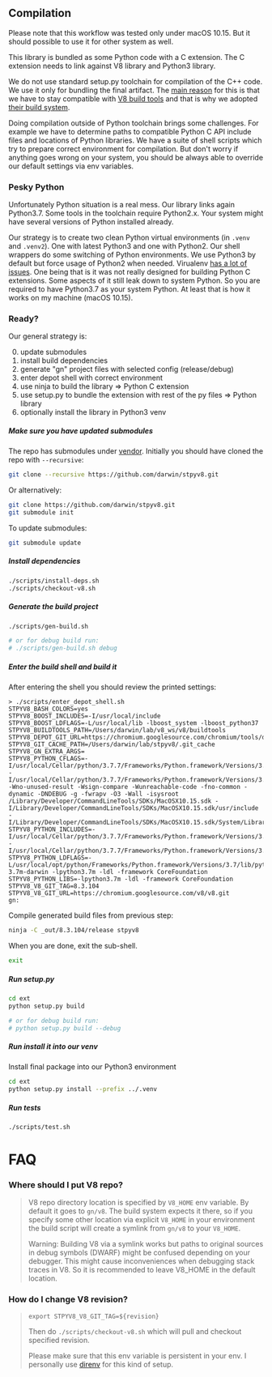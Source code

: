 ## Compilation

Please note that this workflow was tested only under macOS 10.15. 
But it should possible to use it for other system as well.

This library is bundled as some Python code with a C extension. 
The C extension needs to link against V8 library and Python3 library.

We do not use standard setup.py toolchain for compilation of the C++ code. 
We use it only for bundling the final artifact.
The [main reason](https://github.com/area1/stpyv8/issues/9) for this is that we 
have to stay compatible with [V8 build tools](https://v8.dev/docs/build) and
that is why we adopted [their build system](https://gn.googlesource.com/gn/+/master/docs/reference.md).

Doing compilation outside of Python toolchain brings some challenges.
For example we have to determine paths to compatible Python C API include files and locations of Python libraries.
We have a suite of shell scripts which try to prepare correct environment for compilation.
But don't worry if anything goes wrong on your system, you should be always able to override 
our default settings via env variables. 

### Pesky Python

Unfortunately Python situation is a real mess.
Our library links again Python3.7. Some tools in the toolchain require Python2.x.
Your system might have several versions of Python installed already.
  
Our strategy is to create two clean Python virtual environments (in `.venv` and `.venv2`). 
One with latest Python3 and one with Python2. Our shell wrappers do some switching of Python environments.
We use Python3 by default but force usage of Python2 when needed.
Virualenv [has a lot of issues](https://datagrok.org/python/activate). 
One being that is it was not really designed for building Python C extensions.
Some aspects of it still leak down to system Python. So you are required to have Python3.7 as your system Python.
At least that is how it works on my machine (macOS 10.15).

### Ready?

Our general strategy is:

0. update submodules
1. install build dependencies
2. generate "gn" project files with selected config (release/debug)
3. enter depot shell with correct environment
4. use ninja to build the library => Python C extension
5. use setup.py to bundle the extension with rest of the py files => Python library
6. optionally install the library in Python3 venv

##### Make sure you have updated submodules

The repo has submodules under [vendor](vendor). Initially you should have cloned the repo with `--recursive`:
```bash
git clone --recursive https://github.com/darwin/stpyv8.git
```

Or alternatively:
```bash
git clone https://github.com/darwin/stpyv8.git
git submodule init
```

To update submodules:
```bash
git submodule update
```

##### Install dependencies

```bash
./scripts/install-deps.sh
./scripts/checkout-v8.sh
```

##### Generate the build project

```bash
./scripts/gen-build.sh

# or for debug build run:
# ./scripts/gen-build.sh debug
```

##### Enter the build shell and build it

After entering the shell you should review the printed settings:

```
> ./scripts/enter_depot_shell.sh
STPYV8_BASH_COLORS=yes
STPYV8_BOOST_INCLUDES=-I/usr/local/include
STPYV8_BOOST_LDFLAGS=-L/usr/local/lib -lboost_system -lboost_python37
STPYV8_BUILDTOOLS_PATH=/Users/darwin/lab/v8_ws/v8/buildtools
STPYV8_DEPOT_GIT_URL=https://chromium.googlesource.com/chromium/tools/depot_tools.git
STPYV8_GIT_CACHE_PATH=/Users/darwin/lab/stpyv8/.git_cache
STPYV8_GN_EXTRA_ARGS=
STPYV8_PYTHON_CFLAGS=-I/usr/local/Cellar/python/3.7.7/Frameworks/Python.framework/Versions/3.7/include/python3.7m -I/usr/local/Cellar/python/3.7.7/Frameworks/Python.framework/Versions/3.7/include/python3.7m -Wno-unused-result -Wsign-compare -Wunreachable-code -fno-common -dynamic -DNDEBUG -g -fwrapv -O3 -Wall -isysroot /Library/Developer/CommandLineTools/SDKs/MacOSX10.15.sdk -I/Library/Developer/CommandLineTools/SDKs/MacOSX10.15.sdk/usr/include -I/Library/Developer/CommandLineTools/SDKs/MacOSX10.15.sdk/System/Library/Frameworks/Tk.framework/Versions/8.5/Headers
STPYV8_PYTHON_INCLUDES=-I/usr/local/Cellar/python/3.7.7/Frameworks/Python.framework/Versions/3.7/include/python3.7m -I/usr/local/Cellar/python/3.7.7/Frameworks/Python.framework/Versions/3.7/include/python3.7m
STPYV8_PYTHON_LDFLAGS=-L/usr/local/opt/python/Frameworks/Python.framework/Versions/3.7/lib/python3.7/config-3.7m-darwin -lpython3.7m -ldl -framework CoreFoundation
STPYV8_PYTHON_LIBS=-lpython3.7m -ldl -framework CoreFoundation
STPYV8_V8_GIT_TAG=8.3.104
STPYV8_V8_GIT_URL=https://chromium.googlesource.com/v8/v8.git
gn:
```

Compile generated build files from previous step: 
```bash
ninja -C _out/8.3.104/release stpyv8
```

When you are done, exit the sub-shell.
```bash
exit
```

##### Run setup.py

```bash
cd ext
python setup.py build

# or for debug build run:
# python setup.py build --debug
```

##### Run install it into our venv

Install final package into our Python3 environment

```bash
cd ext
python setup.py install --prefix ../.venv
```

##### Run tests

```bash
./scripts/test.sh
```

# FAQ

### Where should I put V8 repo?

> V8 repo directory location is specified by `V8_HOME` env variable. By default it goes to `gn/v8`.
> The build system expects it there, so if you specify some other location via explicit `V8_HOME` in your environment
> the build script will create a symlink from `gn/v8` to your `V8_HOME`. 
>
> Warning: Building V8 via a symlink works but paths to original sources in debug symbols (DWARF) might be confused
> depending on your debugger. This might cause inconveniences when debugging stack traces in V8. So it is recommended 
>to leave V8_HOME in the default location. 
 
### How do I change V8 revision?

> `export STPYV8_V8_GIT_TAG=${revision}`
>
> Then do `./scripts/checkout-v8.sh` which will pull and checkout specified revision. 
>
> Please make sure that this env variable is persistent in your env. I personally use [direnv](https://direnv.net) 
> for this kind of setup.